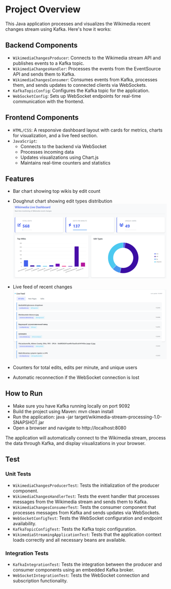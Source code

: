 # Project Overview
This Java application processes and visualizes the Wikimedia recent changes stream using Kafka. Here's how it works:

## Backend Components

- `WikimediaChangesProducer`: Connects to the Wikimedia stream API and publishes events to a Kafka topic.
- `WikimediaChangesHandler`: Processes the events from the EventSource API and sends them to Kafka.
- `WikimediaChangesConsumer`: Consumes events from Kafka, processes them, and sends updates to connected clients via WebSockets.
- `KafkaTopicConfig`: Configures the Kafka topic for the application.
- `WebSocketConfig`: Sets up WebSocket endpoints for real-time communication with the frontend.

## Frontend Components

- `HTML/CSS`: A responsive dashboard layout with cards for metrics, charts for visualization, and a live feed section.
- `JavaScript`:
    - Connects to the backend via WebSocket
    - Processes incoming data
    - Updates visualizations using Chart.js
    - Maintains real-time counters and statistics

## Features
- Bar chart showing top wikis by edit count
- Doughnut chart showing edit types distribution
![Dashboard Chart](src/main/resources/static/img/dashboard-landing-page.png)

- Live feed of recent changes
![Dashboard Live Feed](src/main/resources/static/img/dashboard-live-feed.png)

- Counters for total edits, edits per minute, and unique users
- Automatic reconnection if the WebSocket connection is lost

## How to Run
- Make sure you have Kafka running locally on port 9092
- Build the project using Maven: mvn clean install
- Run the application: java -jar target/wikimedia-stream-processing-1.0-SNAPSHOT.jar
- Open a browser and navigate to http://localhost:8080

The application will automatically connect to the Wikimedia stream, process the data through Kafka, and display visualizations in your browser.

## Test
### Unit Tests
- `WikimediaChangesProducerTest`: Tests the initialization of the producer component.
- `WikimediaChangesHandlerTest`: Tests the event handler that processes messages from the Wikimedia stream and sends them to Kafka.
- `WikimediaChangesConsumerTest`: Tests the consumer component that processes messages from Kafka and sends updates via WebSockets.
- `WebSocketConfigTest`: Tests the WebSocket configuration and endpoint availability.
- `KafkaTopicConfigTest`: Tests the Kafka topic configuration.
- `WikimediaStreamingApplicationTest`: Tests that the application context loads correctly and all necessary beans are available.

### Integration Tests
- `KafkaIntegrationTest`: Tests the integration between the producer and consumer components using an embedded Kafka broker.
- `WebSocketIntegrationTest`: Tests the WebSocket connection and subscription functionality.
